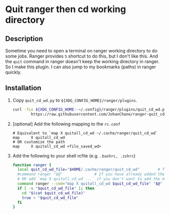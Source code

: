 # Quit ranger then cd working directory

## Description

Sometime you need to open a terminal on ranger working directory to do some jobs. Ranger provides `S` shortcut to do this, but I don't like this. And the `quit` command in ranger doesn't keep the working directory in ranger. So I make this plugin. I can also jump to my bookmarks (paths) in ranger quickly.

## Installation

1.  Copy `quit_cd_wd.py` to `${XDG_CONFIG_HOME}/ranger/plugins`.

    ```sh
    curl -fLo ${XDG_CONFIG_HOME:-~/.config}/ranger/plugins/quit_cd_wd.py --create-dirs \
            https://raw.githubusercontent.com/JohanChane/ranger-quit_cd_wd/main/quit_cd_wd.py
    ```

2.  [optional] Add the following mapping to the `rc.conf`

    ```
    # Equivalent to `map X quitall_cd_wd ~/.cache/ranger/quit_cd_wd`
    map     X quitall_cd_wd
    # OR customize the path
    map     X quitall_cd_wd <file_saved_wd>
    ```

3.  Add the following to your shell rcfile (e.g. `.bashrc, .zshrc`)

    ```sh
    function ranger {
      local quit_cd_wd_file="$HOME/.cache/ranger/quit_cd_wd"        # The path must be the same as <file_saved_wd> in map.
      #command ranger "$@"              # If you have already added the map to rc.conf
      # OR add `map X quitall_cd_wd ...` if you don't want to add the map in rc.conf
      command ranger --cmd="map X quitall_cd_wd $quit_cd_wd_file" "$@"
      if [ -s "$quit_cd_wd_file" ]; then
        cd "$(cat $quit_cd_wd_file)"
        true > "$quit_cd_wd_file"
      fi
    }
    ```
